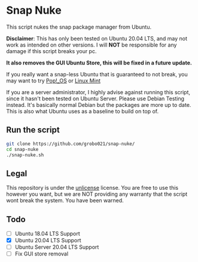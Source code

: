 # Snap Nuke
This script nukes the snap package manager from Ubuntu.

**Disclaimer**: This has only been tested on Ubuntu 20.04 LTS, and may not work 
as intended on other versions. I will **NOT** be responsible for any damage if this
script breaks your pc.

**It also removes the GUI Ubuntu Store, this will be fixed in a future update.**

If you really want a snap-less Ubuntu that is guaranteed to not break,
you may want to try [Pop!_OS](https://pop.system76.com/) or [Linux Mint](https://linuxmint.com/)

If you are a server administrator, I highly advise against running this script, since it hasn't
been tested on Ubuntu Server. Please use Debian Testing instead. It's basically normal Debian but
the packages are more up to date. This is also what Ubuntu uses as a baseline to build on top of.

## Run the script
```bash
git clone https://github.com/grobo021/snap-nuke/
cd snap-nuke
./snap-nuke.sh
```

## Legal
This repository is under the [unlicense](LICENSE.txt) license. You are free to use this however you want,
but we are NOT providing any warranty that the script wont break the system. You have been warned.

## Todo
- [ ] Ubuntu 18.04 LTS Support
- [x] Ubuntu 20.04 LTS Support
- [ ] Ubuntu Server 20.04 LTS Support
- [ ] Fix GUI store removal
